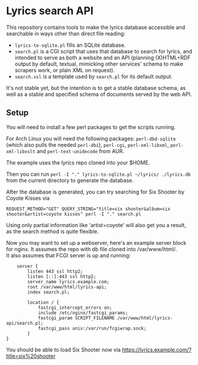 # Lyrics search API

This repository contains tools to make the lyrics database accessible
and searchable in ways other than direct file reading:

- `lyrics-to-sqlite.pl` fills an SQLite database.
- `search.pl` is a CGI script that uses that database to search for
  lyrics, and intended to serve as both a website and an API (planning
  (X)HTML+RDF output by default, textual, mimicking other services'
  schema to make scrapers work, or plain XML on request).
- `search.xsl` is a template used by `search.pl` for its default
  output.

It's not stable yet, but the intention is to get a stable database
schema, as well as a stable and specified schema of documents served
by the web API.

## Setup

You will need to install a few perl packages to get the scripts running.

For Arch Linux you will need the following packages: `perl-dbd-sqlite` (which also pulls the needed `perl-dbi`), `perl-cgi`, `perl-xml-libxml`, `perl-xml-libxslt` and `perl-text-unidecode` from AUR.

The example uses the lyrics repo cloned into your $HOME.

Then you can run `perl -I "." lyrics-to-sqlite.pl ~/lyrics/ ./lyrics.db` from the current directory to generate the database.

After the database is generated, you can try searching for Six Shooter by Coyote Kisses via
```
REQUEST_METHOD="GET" QUERY_STRING="title=six shooter&album=six shooter&artist=coyote kisses" perl -I "." search.pl
```

Using only partial information like 'artist=coyote' will also get you a result, as the search method is quite flexible.

Now you may want to set up a webserver, here's an example server block for nginx. It assumes the repo with db file cloned into /var/www/html/.  
It also assumes that FCGI server is up and running:

```
	server {
		listen 443 ssl http2;
		listen [::]:443 ssl http2;
		server_name lyrics.example.com;
		root /var/www/html/lyrics-api;
		index search.pl;

		location / {
			fastcgi_intercept_errors on;
			include /etc/nginx/fastcgi_params;
			fastcgi_param SCRIPT_FILENAME /var/www/html/lyrics-api/search.pl;
			fastcgi_pass unix:/var/run/fcgiwrap.sock;
		}
}
```
You should be able to load Six Shooter now via https://lyrics.example.com/?title=six%20shooter
